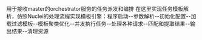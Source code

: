 用于接收master的orchestrator服务的任务派发和编排
在这里实现任务模板解析，仿照Nuclei的处理流程实现模板引擎：程序启动--参数解析--初始化配置--加载过滤模板--模板聚类优化--并发执行任务--处理各种请求--匹配和提取结果--输出结果--清理资源